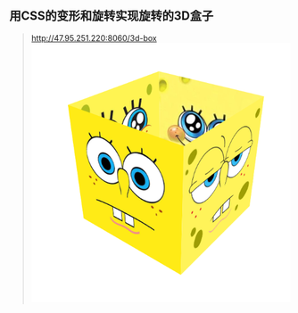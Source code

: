 用CSS的变形和旋转实现旋转的3D盒子
---
> http://47.95.251.220:8060/3d-box
![box](https://github.com/cyjsysu/3D_BOX/blob/master/img/3d-box.PNG)